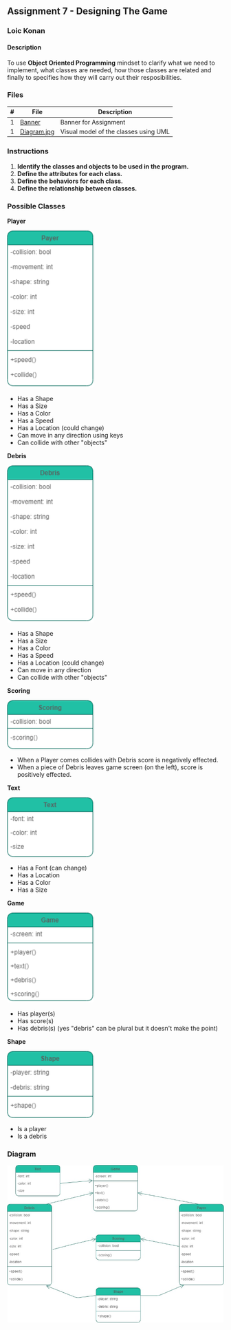 ## Assignment 7 - Designing The Game

### Loic Konan

#### Description

To use **Object Oriented Programming** mindset to clarify what we need to implement, what classes are needed, how those classes are related and finally to specifies how they will carry out their resposibilities.

### Files

|  #  | File                       | Description                           |
| :-: | -------------------------- | ------------------------------------- |
|  1  | [Banner](Banner)           | Banner for Assignment                 |
|  1  | [Diagram.jpg](Diagram.jpg) | Visual model of the classes using UML |

### Instructions

1. **Identify the classes and objects to be used in the program.**
2. **Define the attributes for each class.**
3. **Define the behaviors for each class.**
4. **Define the relationship between classes.**

### Possible Classes

**Player**

<img src="Player.png" width="200">

- Has a Shape
- Has a Size
- Has a Color
- Has a Speed
- Has a Location (could change)
- Can move in any direction using keys
- Can collide with other "objects"

**Debris**

<img src="Debris.png" width="200">

- Has a Shape
- Has a Size
- Has a Color
- Has a Speed
- Has a Location (could change)
- Can move in any direction
- Can collide with other "objects"

**Scoring**

<img src="Scoring.png" width="200">

- When a Player comes collides with Debris score is negatively effected.
- When a piece of Debris leaves game screen (on the left), score is positively effected.

**Text**

<img src="Text.png" width="200">

- Has a Font (can change)
- Has a Location
- Has a Color
- Has a Size

**Game**

<img src="Game.png" width="200">

- Has player(s)
- Has score(s)
- Has debris(s) (yes "debris" can be plural but it doesn't make the point)

**Shape**

<img src="Shape.png" width="200">

- Is a player
- Is a debris

### Diagram

<img src="Diagram.jpg" width="800">
